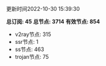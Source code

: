 更新时间2022-10-30 15:39:30

**总订阅: 45**
**总节点: 3714**
**有效节点: 854**
- v2ray节点: 315
- ssr节点: 1
- ss节点: 463
- trojan节点: 75
